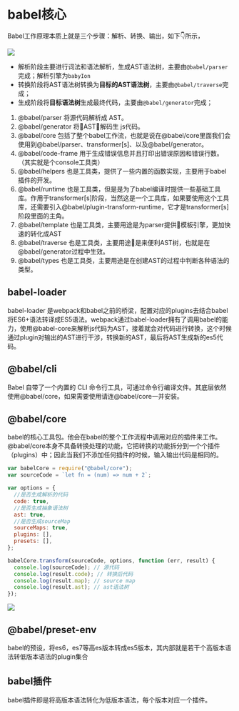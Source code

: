 # babel核心

Babel工作原理本质上就是三个步骤：解析、转换、输出，如下👇所示，

![](https://segmentfault.com/img/remote/1460000040174870)

- 解析阶段主要进行词法和语法解析，生成AST语法树，主要由`@babel/parser`完成；解析引擎为`babyIon`
- 转换阶段将AST语法树转换为**目标的AST语法树**，主要由`@babel/traverse`完成；
- 生成阶段将**目标语法树**生成最终代码，主要由`@babel/generator`完成；

1. @babel/parser 将源代码解析成 AST。
2. @babel/generator 将AST解码生 js代码。
3. @babel/core 包括了整个babel工作流，也就是说在@babel/core里面我们会使用到@babel/parser、transformer[s]、以及@babel/generator。
4. @babel/code-frame 用于生成错误信息并且打印出错误原因和错误行数。（其实就是个console工具类）
5. @babel/helpers 也是工具类，提供了一些内置的函数实现，主要用于babel插件的开发。
6. @babel/runtime 也是工具类，但是是为了babel编译时提供一些基础工具库。作用于transformer[s]阶段，当然这是一个工具库，如果要使用这个工具库，还需要引入@babel/plugin-transform-runtime，它才是transformer[s]阶段里面的主角。
7. @babel/template 也是工具类，主要用途是为parser提供模板引擎，更加快速的转化成AST
8. @babel/traverse 也是工具类，主要用途是来便利AST树，也就是在@babel/generator过程中生效。
9. @babel/types 也是工具类，主要用途是在创建AST的过程中判断各种语法的类型。

## babel-loader

babel-loader 是webpack和babel之前的桥梁，配置对应的plugins去结合babel将ES6+语法转译成ES5语法。webpack通过babel-loader拥有了调用babel的能力，使用@babel-core来解析js代码为AST，接着就会对代码进行转换，这个时候通过plugin对输出的AST进行干涉，转换新的AST，最后将AST生成新的es5代码。

## @babel/cli

Babel 自带了一个内置的 CLI 命令行工具，可通过命令行编译文件。其底层依然使用@babel/core，如果需要使用请连@babel/core一并安装。

## @babel/core

babel的核心工具包。他会在babel的整个工作流程中调用对应的插件来工作。@babel/core本身不具备转换处理的功能，它把转换的功能拆分到一个个插件（plugins）中；因此当我们不添加任何插件的时候，输入输出代码是相同的。

```js
var babelCore = require("@babel/core");
var sourceCode = `let fn = (num) => num + 2`;

var options = {
  //是否生成解析的代码
  code: true,
  //是否生成抽象语法树
  ast: true,
  //是否生成sourceMap
  sourceMaps: true,
  plugins: [],
  presets: [],
};

babelCore.transform(sourceCode, options, function (err, result) {
  console.log(sourceCode); // 源代码
  console.log(result.code); // 转换后代码
  console.log(result.map); // source map
  console.log(result.ast); // ast语法树
});


```

![](https://p3-juejin.byteimg.com/tos-cn-i-k3u1fbpfcp/3812f7af494e4d45ac477992b9bc1ed6~tplv-k3u1fbpfcp-watermark.awebp)

## @babel/preset-env

babel的预设，将es6，es7等高es版本转成es5版本，其内部就是若干个高版本语法转低版本语法的plugin集合

## babel插件

babel插件即是将高版本语法转化为低版本语法，每个版本对应一个插件。

